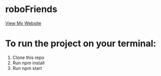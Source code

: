 # roboFriends

[View My Website](https://gedi-official.github.io/robofriends/)

# To run the project on your terminal:

1. Clone this repo
2. Run npm install
3. Run npm start
